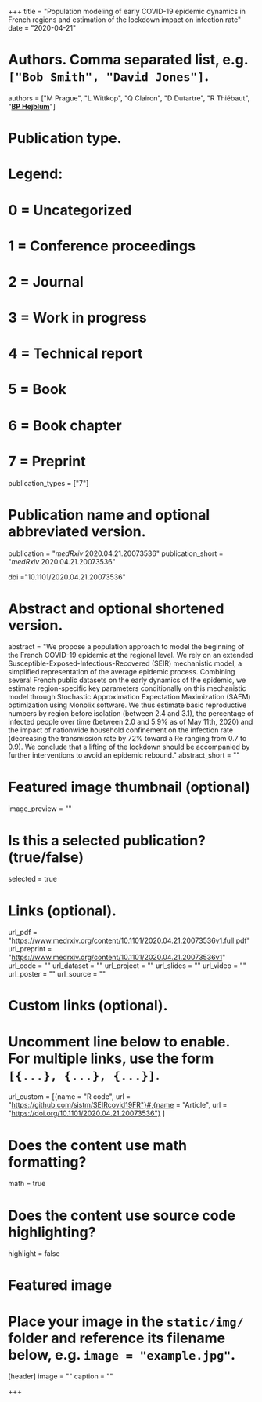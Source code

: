 +++
title = "Population modeling of early COVID-19 epidemic dynamics in French regions and estimation of the lockdown impact on infection rate"
date = "2020-04-21"

# Authors. Comma separated list, e.g. `["Bob Smith", "David Jones"]`.
authors = ["M Prague", "L Wittkop", "Q Clairon", "D Dutartre", "R Thiébaut", "<u>**BP Hejblum**</u>"]
# Publication type.
# Legend:
# 0 = Uncategorized
# 1 = Conference proceedings
# 2 = Journal
# 3 = Work in progress
# 4 = Technical report
# 5 = Book
# 6 = Book chapter
# 7 = Preprint
publication_types = ["7"]

# Publication name and optional abbreviated version.
publication = "*medRxiv* 2020.04.21.20073536"
publication_short = "*medRxiv* 2020.04.21.20073536"

doi ="10.1101/2020.04.21.20073536"

# Abstract and optional shortened version.
abstract = "We propose a population approach to model the beginning of the French COVID-19 epidemic at the regional level. We rely on an extended Susceptible-Exposed-Infectious-Recovered (SEIR) mechanistic model, a simplified representation of the average epidemic process. Combining several French public datasets on the early dynamics of the epidemic, we estimate region-specific key parameters conditionally on this mechanistic model through Stochastic Approximation Expectation Maximization (SAEM) optimization using Monolix software. We thus estimate basic reproductive numbers by region before isolation (between 2.4 and 3.1), the percentage of infected people over time (between 2.0 and 5.9% as of May 11th, 2020) and the impact of nationwide household confinement on the infection rate (decreasing the transmission rate by 72% toward a Re ranging from 0.7 to 0.9). We conclude that a lifting of the lockdown should be accompanied by further interventions to avoid an epidemic rebound."
abstract_short = ""

# Featured image thumbnail (optional)
image_preview = ""

# Is this a selected publication? (true/false)
selected = true

# Links (optional).
url_pdf = "https://www.medrxiv.org/content/10.1101/2020.04.21.20073536v1.full.pdf"
url_preprint = "https://www.medrxiv.org/content/10.1101/2020.04.21.20073536v1"
url_code = ""
url_dataset = ""
url_project = ""
url_slides = ""
url_video = ""
url_poster = ""
url_source = ""

# Custom links (optional).
# Uncomment line below to enable. For multiple links, use the form `[{...}, {...}, {...}]`.
url_custom = [{name = "R code", url = "https://github.com/sistm/SEIRcovid19FR"}#,{name = "Article", url = "https://doi.org/10.1101/2020.04.21.20073536"}
]


# Does the content use math formatting?
math = true

# Does the content use source code highlighting?
highlight = false

# Featured image
# Place your image in the `static/img/` folder and reference its filename below, e.g. `image = "example.jpg"`.
[header]
image = ""
caption = ""

+++
